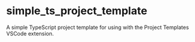 # simple_ts_project_template
A simple TypeScript project template for using with the Project Templates VSCode extension. 
